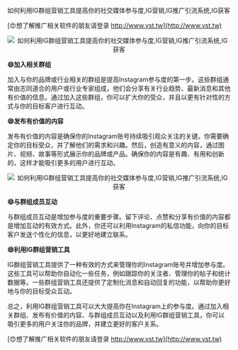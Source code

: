 如何利用IG群组营销工具提高你的社交媒体参与度,IG营销,IG推广引流系统,IG获客

[😍想了解推广相关软件的朋友请登录 http://www.vst.tw](http://www.vst.tw)

 <center><img src="https://vst.tw/MP4/tuiguang/png/2.png" alt="如何利用IG群组营销工具提高你的社交媒体参与度,IG营销,IG推广引流系统,IG获客"></center>

**😄加入相关群组**

加入与你的品牌或行业相关的群组是提高Instagram参与度的第一步。这些群组通常由志同道合的用户或行业专家组成，他们会分享有关行业趋势、最新消息和其他有价值的信息。通过加入这些群组，你可以扩大你的受众，并且以更有针对性的方式与你的目标客户进行互动。

**😄发布有价值的内容**

发布有价值的内容是确保你的Instagram账号持续吸引观众关注的关键。你需要确定你的目标受众，并了解他们的需求和兴趣。然后，创造有意义的内容，通过图片、视频、故事等形式展示你的品牌或产品。确保你的内容是有趣、有用和创新的，这样才能吸引更多的用户进行互动。

 <center><img src="https://vst.tw/MP4/tuiguang/png/2.png" alt="如何利用IG群组营销工具提高你的社交媒体参与度,IG营销,IG推广引流系统,IG获客"></center>

**😄与群组成员互动**

与群组成员互动是增加参与度的重要步骤。留下评论、点赞和分享有价值的内容都是增加互动的有效方式。此外，你还可以利用Instagram的私信功能，向你的目标客户发送个性化的信息，以更好地建立联系。

**😄利用IG群组营销工具**

IG群组营销工具提供了一种有效的方式来管理你的Instagram账号并增加参与度。这些工具可以帮助你自动化一些任务，例如跟踪你的关注者、管理你的帖子和统计数据等。一些群组营销工具还提供了定制化消息和自动回复的功能，以帮助你更好地与你的目标受众互动。

总之，利用IG群组营销工具可以大大提高你在Instagram上的参与度。通过加入相关群组、发布有价值的内容、与群组成员互动以及利用IG群组营销工具，你可以吸引更多的用户关注你的品牌，并建立更好的客户关系。

[😍想了解推广相关软件的朋友请登录 http://www.vst.tw](http://www.vst.tw)



